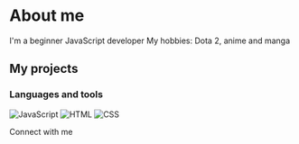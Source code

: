 # About me
I'm a beginner JavaScript developer
My hobbies: Dota 2, anime and manga  

## My projects


### Languages and tools
![JavaScript](https://img.shields.io/badge/-JavaScript-black?style=for-the-badge&logo=javascript)
![HTML](https://img.shields.io/badge/-JavaScript-black?style=for-the-badge&logo=HTML)
![CSS](https://img.shields.io/badge/-JavaScript-black?style=for-the-badge&logo=CSS)

Connect with me
